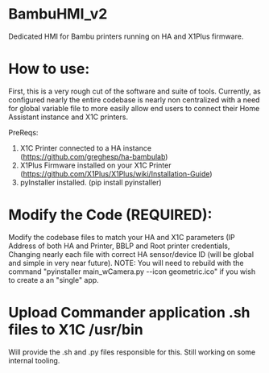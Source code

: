 # BambuHMI_v2
 Dedicated HMI for Bambu printers running on HA and X1Plus firmware.
# How to use:
First, this is a very rough cut of the software and suite of tools. Currently, as configured nearly the entire codebase is nearly non centralized with a need for global variable file to more easily allow end users to connect their Home Assistant instance and X1C printers.

PreReqs:
1) X1C Printer connected to a HA instance (https://github.com/greghesp/ha-bambulab)
2) X1Plus Firmware installed on your X1C Printer (https://github.com/X1Plus/X1Plus/wiki/Installation-Guide)
3) pyInstaller installed. (pip install pyinstaller)

# Modify the Code (REQUIRED):
Modify the codebase files to match your HA and X1C parameters (IP Address of both HA and Printer, BBLP and Root printer credentials, Changing nearly each file with correct HA sensor/device ID (will be global and simple in very near future).
NOTE: You will need to rebuild with the command "pyinstaller main_wCamera.py --icon geometric.ico"
if you wish to create a an "single" app.

# Upload Commander application .sh files to X1C /usr/bin
Will provide the .sh and .py files responsible for this. Still working on some internal tooling.
